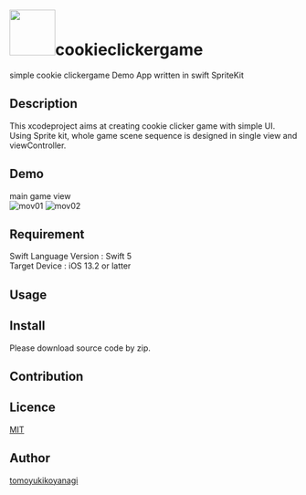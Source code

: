 
<img src="https://user-images.githubusercontent.com/62272146/115169849-27818580-a0fa-11eb-8d74-9fda008e7ee8.png" width="80" height="80">cookieclickergame
====
simple cookie clickergame Demo App written in swift SpriteKit

## Description
This xcodeproject aims at creating cookie clicker game with simple UI. Using Sprite kit, whole game scene sequence is designed in single view and viewController.

## Demo
main game view <br>
![mov01](https://user-images.githubusercontent.com/62272146/115169477-1421ea80-a0f9-11eb-8701-b3237d74a046.gif)
![mov02](https://user-images.githubusercontent.com/62272146/115169483-171cdb00-a0f9-11eb-92ae-e4920773aa4c.gif)


## Requirement
Swift Language Version : Swift 5<br>
Target Device : iOS 13.2 or latter
## Usage

## Install
Please download source code by zip.

## Contribution

## Licence

[MIT](https://github.com/tcnksm/tool/blob/master/LICENCE)

## Author

[tomoyukikoyanagi](https://github.com/tomoyukikoyanagi)
